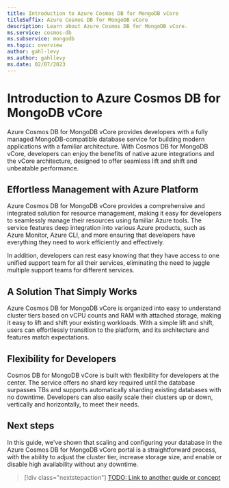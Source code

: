 ```yaml
---
title: Introduction to Azure Cosmos DB for MongoDB vCore
titleSuffix: Azure Cosmos DB for MongoDB vCore
description: Learn about Azure Cosmos DB for MongoDB vCore.
ms.service: cosmos-db
ms.subservice: mongodb
ms.topic: overview
author: gahl-levy
ms.author: gahllevy
ms.date: 02/07/2023
---
```


# Introduction to Azure Cosmos DB for MongoDB vCore

Azure Cosmos DB for MongoDB vCore provides developers with a fully managed MongoDB-compatible database service for building modern applications with a familiar architecture. With Cosmos DB for MongoDB vCore, developers can enjoy the benefits of native azure integrations and the vCore architecture, designed to offer seamless lift and shift and unbeatable performance.

## Effortless Management with Azure Platform
Azure Cosmos DB for MongoDB vCore provides a comprehensive and integrated solution for resource management, making it easy for developers to seamlessly manage their resources using familiar Azure tools. The service features deep integration into various Azure products, such as Azure Monitor, Azure CLI, and more ensuring that developers have everything they need to work efficiently and effectively. 

In addition, developers can rest easy knowing that they have access to one unified support team for all their services, eliminating the need to juggle multiple support teams for different services.

## A Solution That Simply Works
Azure Cosmos DB for MongoDB vCore is organized into easy to understand cluster tiers based on vCPU counts and RAM with attached storage, making it easy to lift and shift your existing workloads. With a simple lift and shift, users can effortlessly transition to the platform, and its architecture and features match expectations.

## Flexibility for Developers
Cosmos DB for MongoDB vCore is built with flexibility for developers at the center. The service offers no shard key required until the database surpasses TBs and supports automatically sharding existing databases with no downtime. Developers can also easily scale their clusters up or down, vertically and horizontally, to meet their needs.

## Next steps

In this guide, we've shown that scaling and configuring your database in the Azure Cosmos DB for MongoDB vCore portal is a straightforward process, with the ability to adjust the cluster tier, increase storage size, and enable or disable high availability without any downtime.

> [!div class="nextstepaction"]
> [TODO: Link to another guide or concept](about:blank)
